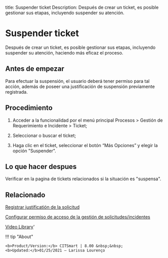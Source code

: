 title:  Suspender ticket 
Description: Después de crear un ticket, es posible gestionar sus etapas, incluyendo suspender su atención.
# Suspender ticket

Después de crear un ticket, es posible gestionar sus etapas, incluyendo suspender su atención, haciendo más eficaz el proceso.

Antes de empezar
----------------

Para efectuar la suspensión, el usuario deberá tener permiso para tal acción,
además de poseer una justificación de suspensión previamente registrada.

Procedimiento
-------------

1.  Acceder a la funcionalidad por el menú principal Procesos \> Gestión de
    Requerimiento e Incidente \> Ticket;

2.  Seleccionar o buscar el ticket;

3.  Haga clic en el ticket, seleccionar el botón “Más Opciones” y elegir la
    opción "Suspender".

Lo que hacer despues
--------------------

Verificar en la pagina de tickets relacionados si la situación es "suspensa".

Relacionado
-----------

[Registrar justificatión de la solicitud](/es-es/citsmart-platform-8/processes/portfolio-and-catalog/configuration/register-request-justification.html)

[Configurar permiso de acceso de la gestión de solicitudes/incidentes](/es-es/citsmart-platform-8/processes/tickets/configuration/access-ticket-management.html)


<i class='fa fa-youtube-play  fa-2x' style='color:#97ce17;vertical-align: middle;'> </i> [Video Library](https://www.youtube.com/playlist?list=PLB5qK2uzf2ROfIFL9F-3s-gomHNzudBEy)'

!!! tip "About"

    <b>Product/Version:</b> CITSmart | 8.00 &nbsp;&nbsp;
    <b>Updated:</b>01/25/2021 – Larissa Lourenço

